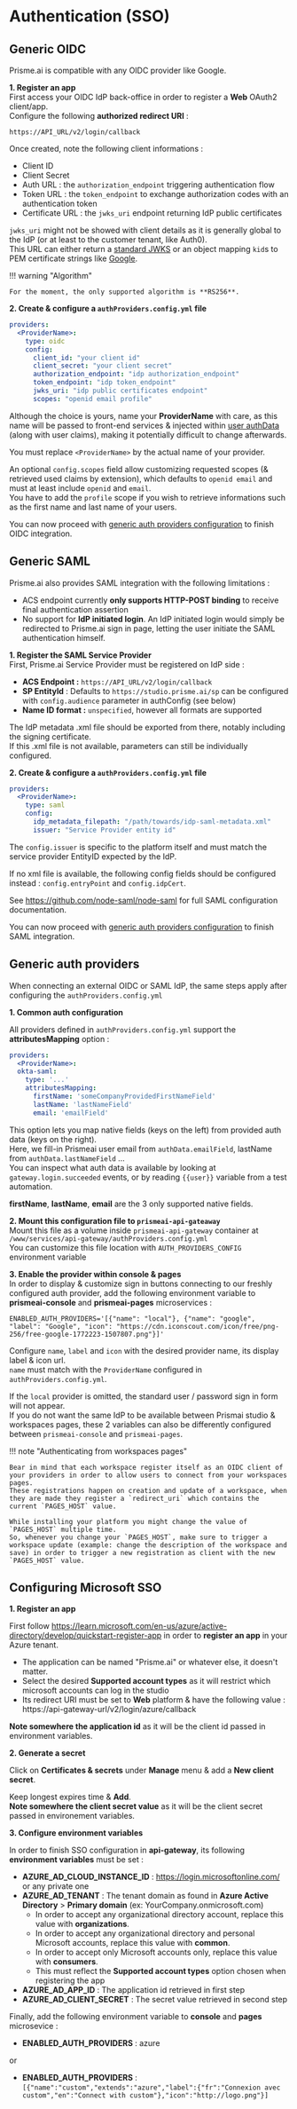 # Authentication (SSO)

## Generic OIDC  

Prisme.ai is compatible with any OIDC provider like Google.  

**1. Register an app**  
First access your OIDC IdP back-office in order to register a **Web** OAuth2 client/app.  
Configure the following **authorized redirect URI** :  
```
https://API_URL/v2/login/callback
```

Once created, note the following client informations :  

* Client ID  
* Client Secret  
* Auth URL : the `authorization_endpoint` triggering authentication flow  
* Token URL : the `token_endpoint` to exchange authorization codes with an authentication token  
* Certificate URL : the `jwks_uri` endpoint returning IdP public certificates  

`jwks_uri` might not be showed with client details as it is generally global to the IdP (or at least to the customer tenant, like Auth0).  
This URL can either return a [standard JWKS](https://auth0.com/docs/secure/tokens/json-web-tokens/json-web-key-set-properties) or an object mapping `kid`s to PEM certificate strings like [Google](https://www.googleapis.com/oauth2/v1/certs).  

!!! warning "Algorithm"

    For the moment, the only supported algorithm is **RS256**.

**2. Create & configure a `authProviders.config.yml` file**
```yaml
providers:
  <ProviderName>:
    type: oidc
    config:
      client_id: "your client id"
      client_secret: "your client secret"
      authorization_endpoint: "idp authorization_endpoint"
      token_endpoint: "idp token_endpoint"
      jwks_uri: "idp public certificates endpoint"
      scopes: "openid email profile"
```

Although the choice is yours, name your **ProviderName** with care, as this name will be passed to front-end services & injected within [user authData](../workspaces/security.md#auth-data) (along with user claims), making it potentially difficult to change afterwards.   

You must replace `<ProviderName>` by the actual name of your provider.

An optional `config.scopes` field allow customizing requested scopes (& retrieved used claims by extension), which defaults to `openid email` and must at least include `openid` and `email`.   
You have to add the `profile` scope if you wish to retrieve informations such as the first name and last name of your users.  

You can now proceed with [generic auth providers configuration](#generic-auth-providers) to finish OIDC integration.  


## Generic SAML

Prisme.ai also provides SAML integration with the following limitations :  

* ACS endpoint currently **only supports HTTP-POST binding**  to receive final authentication assertion
* No support for **IdP initiated login**. An IdP initiated login would simply be redirected to Prisme.ai sign in page, letting the user initiate the SAML authentication himself.  


**1. Register the SAML Service Provider**  
First, Prisme.ai Service Provider must be registered on IdP side :   

* **ACS Endpoint :** `https://API_URL/v2/login/callback`
* **SP EntityId** : Defaults to `https://studio.prisme.ai/sp` can be configured with `config.audience` parameter in authConfig (see below)
* **Name ID format :** `unspecified`, however all formats are supported

The IdP metadata .xml file should be exported from there, notably including the signing certificate.  
If this .xml file is not available, parameters can still be individually configured.  

**2. Create & configure a `authProviders.config.yml` file**  

```yaml
providers:
  <ProviderName>:
    type: saml
    config:
      idp_metadata_filepath: "/path/towards/idp-saml-metadata.xml"
      issuer: "Service Provider entity id"  
```

The `config.issuer` is specific to the platform itself and must match the service provider EntityID expected by the IdP.  

If no xml file is available, the following config fields should be configured instead :  `config.entryPoint` and `config.idpCert`.  

See https://github.com/node-saml/node-saml for full SAML configuration documentation.

You can now proceed with [generic auth providers configuration](#generic-auth-providers) to finish SAML integration.  

## Generic auth providers

When connecting an external OIDC or SAML IdP, the same steps apply after configuring the `authProviders.config.yml`

**1. Common auth configuration**  

All providers defined in `authProviders.config.yml` support the  **attributesMapping** option :  

```yaml
providers:
  <ProviderName>:
  okta-saml:
    type: '...'
    attributesMapping:
      firstName: 'someCompanyProvidedFirstNameField'
      lastName: 'lastNameField'
      email: 'emailField'
```
This option lets you map native fields (keys on the left) from provided auth data (keys on the right).  
Here, we fill-in Prismeai user email from `authData.emailField`, lastName from `authData.lastNameField` ...  
You can inspect what auth data is available by looking at `gateway.login.succeeded` events, or by reading `{{user}}` variable from a test automation.  

**firstName**, **lastName**, **email** are the 3 only supported native fields.  

**2. Mount this configuration file to `prismeai-api-gateaway`**  
Mount this file as a volume inside `prismeai-api-gateway` container at `/www/services/api-gateway/authProviders.config.yml`  
You can customize this file location with `AUTH_PROVIDERS_CONFIG` environment variable  

**3. Enable the provider within console & pages**  
In order to display & customize sign in buttons connecting to our freshly configured auth provider, add the following environment variable to **prismeai-console** and **prismeai-pages** microservices :  

```
ENABLED_AUTH_PROVIDERS='[{"name": "local"}, {"name": "google", "label": "Google", "icon": "https://cdn.iconscout.com/icon/free/png-256/free-google-1772223-1507807.png"}]'
```

Configure `name`, `label` and `icon` with the desired provider name, its display label & icon url.  
`name` must match with the `ProviderName` configured in `authProviders.config.yml`.  

If the `local` provider is omitted, the standard user / password sign in form will not appear.  
If you do not want the same IdP to be available between Prismai studio & workspaces pages, these 2 variables can also be differently configured between `prismeai-console` and `prismeai-pages`.  


!!! note "Authenticating from workspaces pages"

    Bear in mind that each workspace register itself as an OIDC client of your providers in order to allow users to connect from your workspaces pages. 
    These registrations happen on creation and update of a workspace, when they are made they register a `redirect_uri` which contains the current `PAGES_HOST` value.  

    While installing your platform you might change the value of `PAGES_HOST` multiple time.  
    So, whenever you change your `PAGES_HOST`, make sure to trigger a workspace update (example: change the description of the workspace and save) in order to trigger a new registration as client with the new `PAGES_HOST` value.   

## Configuring Microsoft SSO

**1. Register an app**  

First follow https://learn.microsoft.com/en-us/azure/active-directory/develop/quickstart-register-app in order to **register an app** in your Azure tenant.  

* The application can be named "Prisme.ai" or whatever else, it doesn't matter.  
* Select the desired **Supported account types** as it will restrict which microsoft accounts can log in the studio  
* Its redirect URI must be set to **Web** platform & have the following value :  https://api-gateway-url/v2/login/azure/callback  

**Note somewhere the application id** as it will be the client id passed in environment variables.  

**2. Generate a secret**  

Click on **Certificates & secrets** under **Manage** menu & add a **New client secret**.  

Keep longest expires time & **Add**.  
**Note somewhere the client secret value** as it will be the client secret passed in environement variables.  

**3. Configure environment variables**  

In order to finish SSO configuration in **api-gateway**, its following **environment variables** must be set :  

* **AZURE_AD_CLOUD_INSTANCE_ID** :  https://login.microsoftonline.com/ or any private one
* **AZURE_AD_TENANT** : The tenant domain as found in **Azure Active Directory** > **Primary domain** (ex: YourCompany.onmicrosoft.com)
    * In order to accept any organizational directory account, replace this value with **organizations**.
    * In order to accept any organizational directory and personal Microsoft accounts, replace this value with **common**.
    * In order to accept only Microsoft accounts only, replace this value with **consumers**.
    * This must reflect the **Supported account types** option chosen when registering the app 
* **AZURE_AD_APP_ID** : The application id retrieved in first step
* **AZURE_AD_CLIENT_SECRET** : The secret value retrieved in second step

Finally, add the following environment variable to **console** and **pages** microsevice :  

* **ENABLED_AUTH_PROVIDERS** : azure

or 

* **ENABLED_AUTH_PROVIDERS** :`[{"name":"custom","extends":"azure","label":{"fr":"Connexion avec custom","en":"Connect with custom"},"icon":"http://logo.png"}]`
